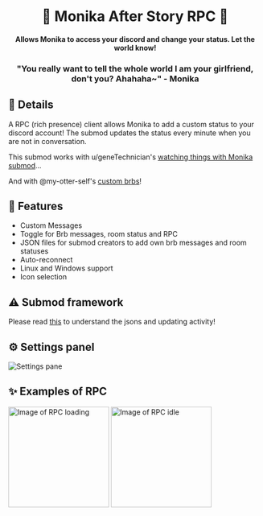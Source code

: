 <h1 align="center"> 💌 Monika After Story RPC 💌</h1>
<h4 align="center">Allows Monika to access your discord and change your status. Let the world know!</h4>
<h3 align="center">"You really want to tell the whole world I am your girlfriend, don't you? Ahahaha~" - Monika</h3>

## 💚 Details
A RPC (rich presence) client allows Monika to add a custom status to your discord account! The submod updates the status every minute when you are not in conversation.

This submod works with u/geneTechnician's [watching things with Monika submod](https://www.reddit.com/r/MASFandom/comments/t1fn56/updated_the_watching_things_with_monika_submods/)...

And with @my-otter-self's [custom brbs](https://github.com/my-otter-self/otters-MAS-submods/releases/tag/brb-1.0.0)!

## 🌟 Features

- Custom Messages
- Toggle for Brb messages, room status and RPC
- JSON files for submod creators to add own brb messages and room statuses
- Auto-reconnect
- Linux and Windows support 
- Icon selection 

## ⚠️ Submod framework

Please read [this](https://github.com/ImKventis/MONRPC/blob/main/JSOHELP.MD) to understand the jsons and updating activity!

## ⚙️ Settings panel
<img src="https://imgur.com/EW7Pknw.jpg" alt="Settings pane">

## ✨ Examples of RPC

<img src="https://imgur.com/SRUdpi9.jpg" alt="Image of RPC loading" style="width:200px;"> <img src="https://imgur.com/KsxTANN.jpg" alt="Image of RPC idle" style="width:200px;">
